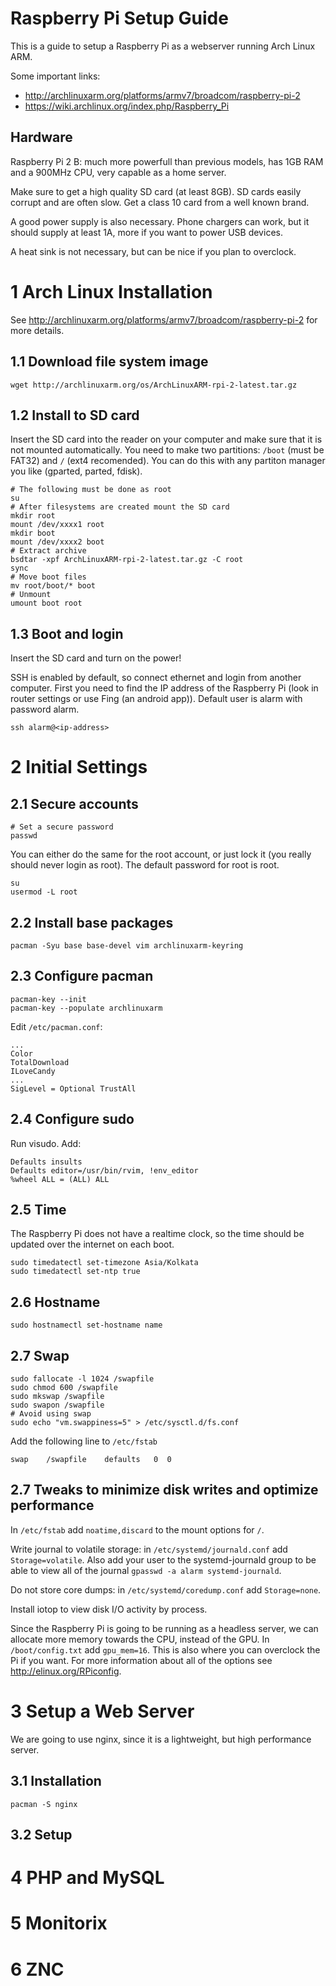 # Raspberry Pi Setup Guide
This is a guide to setup a Raspberry Pi as a webserver running Arch Linux ARM.

Some important links:
 - http://archlinuxarm.org/platforms/armv7/broadcom/raspberry-pi-2
 - https://wiki.archlinux.org/index.php/Raspberry_Pi

## Hardware
Raspberry Pi 2 B: much more powerfull than previous models, has 1GB RAM and a 900MHz CPU, very capable as a home server.

Make sure to get a high quality SD card (at least 8GB). SD cards easily corrupt and are often slow. Get a class 10 card from a well known brand.

A good power supply is also necessary. Phone chargers can work, but it should supply at least 1A, more if you want to power USB devices.

A heat sink is not necessary, but can be nice if you plan to overclock.

# 1 Arch Linux Installation
See http://archlinuxarm.org/platforms/armv7/broadcom/raspberry-pi-2 for more details.

## 1.1 Download file system image
```wget http://archlinuxarm.org/os/ArchLinuxARM-rpi-2-latest.tar.gz```

## 1.2 Install to SD card
Insert the SD card into the reader on your computer and make sure that it is not mounted automatically. You need to make two partitions: ```/boot``` (must be FAT32) and ```/``` (ext4 recomended). You can do this with any partiton manager you like (gparted, parted, fdisk).
```
# The following must be done as root
su
# After filesystems are created mount the SD card
mkdir root
mount /dev/xxxx1 root
mkdir boot
mount /dev/xxxx2 boot
# Extract archive
bsdtar -xpf ArchLinuxARM-rpi-2-latest.tar.gz -C root
sync
# Move boot files
mv root/boot/* boot
# Unmount
umount boot root
```

## 1.3 Boot and login
Insert the SD card and turn on the power!

SSH is enabled by default, so connect ethernet and login from another computer. First you need to find the IP address of the Raspberry Pi (look in router settings or use Fing (an android app)). Default user is alarm with password alarm.
```
ssh alarm@<ip-address>
```

# 2 Initial Settings

## 2.1 Secure accounts
```
# Set a secure password
passwd
```
You can either do the same for the root account, or just lock it (you really should never login as root). The default password for root is root.
```
su
usermod -L root
```

## 2.2 Install base packages
```
pacman -Syu base base-devel vim archlinuxarm-keyring
```

## 2.3 Configure pacman
```
pacman-key --init
pacman-key --populate archlinuxarm
```
Edit ```/etc/pacman.conf```:
```
...
Color
TotalDownload
ILoveCandy
...
SigLevel = Optional TrustAll
```

## 2.4 Configure sudo
Run visudo. Add:
```
Defaults insults
Defaults editor=/usr/bin/rvim, !env_editor
%wheel ALL = (ALL) ALL
```

## 2.5 Time
The Raspberry Pi does not have a realtime clock, so the time should be updated over the internet on each boot.
```
sudo timedatectl set-timezone Asia/Kolkata
sudo timedatectl set-ntp true
```

## 2.6 Hostname
```
sudo hostnamectl set-hostname name
```

## 2.7 Swap
```
sudo fallocate -l 1024 /swapfile
sudo chmod 600 /swapfile
sudo mkswap /swapfile
sudo swapon /swapfile
# Avoid using swap
sudo echo "vm.swappiness=5" > /etc/sysctl.d/fs.conf
```
Add the following line to ```/etc/fstab```
```
swap    /swapfile    defaults   0  0
```

## 2.7 Tweaks to minimize disk writes and optimize performance
In ```/etc/fstab``` add ```noatime,discard``` to the mount options for ```/```.

Write journal to volatile storage: in ```/etc/systemd/journald.conf``` add ```Storage=volatile```. Also add your user to the systemd-journald group to be able to view all of the journal ```gpasswd -a alarm systemd-journald```.

Do not store core dumps: in ```/etc/systemd/coredump.conf``` add ```Storage=none```.

Install iotop to view disk I/O activity by process.

Since the Raspberry Pi is going to be running as a headless server, we can allocate more memory towards the CPU, instead of the GPU. In ```/boot/config.txt``` add ```gpu_mem=16```. This is also where you can overclock the Pi if you want. For more information about all of the options see http://elinux.org/RPiconfig.

# 3 Setup a Web Server
We are going to use nginx, since it is a lightweight, but high performance server.

## 3.1 Installation
```
pacman -S nginx
```

## 3.2 Setup

# 4 PHP and MySQL

# 5 Monitorix

# 6 ZNC
